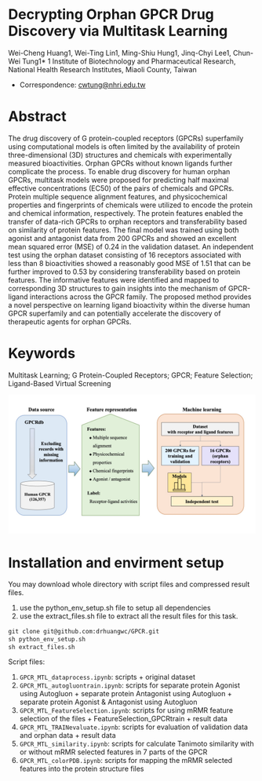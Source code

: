 # Decrypting Orphan GPCR Drug Discovery via Multitask Learning
Wei-Cheng Huang1, Wei-Ting Lin1, Ming-Shiu Hung1, Jinq-Chyi Lee1, Chun-Wei Tung1*
1 Institute of Biotechnology and Pharmaceutical Research, National Health Research Institutes, Miaoli County, Taiwan
* Correspondence: cwtung@nhri.edu.tw 

# Abstract
The drug discovery of G protein-coupled receptors (GPCRs) superfamily using computational models is often limited by the availability of protein three-dimensional (3D) structures and chemicals with experimentally measured bioactivities. Orphan GPCRs without known ligands further complicate the process. To enable drug discovery for human orphan GPCRs, multitask models were proposed for predicting half maximal effective concentrations (EC50) of the pairs of chemicals and GPCRs. Protein multiple sequence alignment features, and physicochemical properties and fingerprints of chemicals were utilized to encode the protein and chemical information, respectively. The protein features enabled the transfer of data-rich GPCRs to orphan receptors and transferability based on similarity of protein features. The final model was trained using both agonist and antagonist data from 200 GPCRs and showed an excellent mean squared error (MSE) of 0.24 in the validation dataset. An independent test using the orphan dataset consisting of 16 receptors associated with less than 8 bioactivities showed a reasonably good MSE of 1.51 that can be further improved to 0.53 by considering transferability based on protein features. The informative features were identified and mapped to corresponding 3D structures to gain insights into the mechanism of GPCR-ligand interactions across the GPCR family. The proposed method provides a novel perspective on learning ligand bioactivity within the diverse human GPCR superfamily and can potentially accelerate the discovery of therapeutic agents for orphan GPCRs.

# Keywords
Multitask Learning; G Protein-Coupled Receptors; GPCR; Feature Selection; Ligand-Based Virtual Screening 

![image](Figure%201.jpg)



# Installation and envirment setup
You may download whole directory with script files and compressed result files.

1. use the python_env_setup.sh file to setup all dependencies
2. use the extract_files.sh file to extract all the result files for this task.

```
git clone git@github.com:drhuangwc/GPCR.git
sh python_env_setup.sh
sh extract_files.sh
```

Script files:
1. `GPCR_MTL_dataprocess.ipynb`: scripts + original dataset
2. `GPCR_MTL_autogluontrain.ipynb`: scripts for separate protein Agonist using Autogluon + separate protein Antagonist using Autogluon + separate protein Agonist & Antagonist using Autogluon
3. `GPCR_MTL_FeatureSelection.ipynb`: scripts for using mRMR feature selection of the files + FeatureSelection_GPCRtrain + result data
4. `GPCR_MTL_TRAINevaluate.ipynb`: scripts for evaluation of validation data and orphan data + result data
5. `GPCR_MTL_similarity.ipynb`: scripts for calculate Tanimoto similarity with or without mRMR selected features in 7 parts of the GPCR
6. `GPCR_MTL_colorPDB.ipynb`: scripts for mapping the mRMR selected features into the protein structure files

